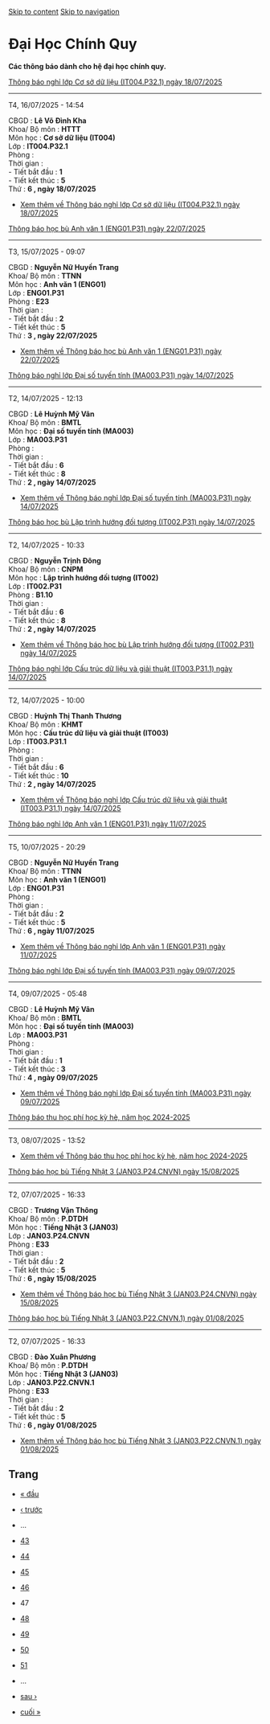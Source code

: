 [Skip to content](https://daa.uit.edu.vn/thongbaochinhquy?page=46#main)
 [Skip to navigation](https://daa.uit.edu.vn/thongbaochinhquy?page=46#main-nav)

Đại Học Chính Quy
=================

**Các thông báo dành cho hệ đại học chính quy.**

[Thông báo nghỉ lớp Cơ sở dữ liệu (IT004.P32.1) ngày 18/07/2025](https://daa.uit.edu.vn/node/36073)

----------------------------------------------------------------------------------------------------

T4, 16/07/2025 - 14:54

CBGD : **Lê Võ Đình Kha**  
Khoa/ Bộ môn : **HTTT**  
Môn học : **Cơ sở dữ liệu (IT004)**  
Lớp : **IT004.P32.1**  
Phòng :  
Thời gian :  
\- Tiết bắt đầu : **1**  
\- Tiết kết thúc : **5**  
Thứ : **6 , ngày 18/07/2025**

*   [Xem thêm về Thông báo nghỉ lớp Cơ sở dữ liệu (IT004.P32.1) ngày 18/07/2025](https://daa.uit.edu.vn/node/36073 "Thông báo nghỉ lớp Cơ sở dữ liệu (IT004.P32.1) ngày 18/07/2025")
    

[Thông báo học bù Anh văn 1 (ENG01.P31) ngày 22/07/2025](https://daa.uit.edu.vn/node/36063)

--------------------------------------------------------------------------------------------

T3, 15/07/2025 - 09:07

CBGD : **Nguyễn Nữ Huyền Trang**  
Khoa/ Bộ môn : **TTNN**  
Môn học : **Anh văn 1 (ENG01)**  
Lớp : **ENG01.P31**  
Phòng : **E23**  
Thời gian :  
\- Tiết bắt đầu : **2**  
\- Tiết kết thúc : **5**  
Thứ : **3 , ngày 22/07/2025**

*   [Xem thêm về Thông báo học bù Anh văn 1 (ENG01.P31) ngày 22/07/2025](https://daa.uit.edu.vn/node/36063 "Thông báo học bù Anh văn 1 (ENG01.P31) ngày 22/07/2025")
    

[Thông báo nghỉ lớp Đại số tuyến tính (MA003.P31) ngày 14/07/2025](https://daa.uit.edu.vn/node/36058)

------------------------------------------------------------------------------------------------------

T2, 14/07/2025 - 12:13

CBGD : **Lê Huỳnh Mỹ Vân**  
Khoa/ Bộ môn : **BMTL**  
Môn học : **Đại số tuyến tính (MA003)**  
Lớp : **MA003.P31**  
Phòng :  
Thời gian :  
\- Tiết bắt đầu : **6**  
\- Tiết kết thúc : **8**  
Thứ : **2 , ngày 14/07/2025**

*   [Xem thêm về Thông báo nghỉ lớp Đại số tuyến tính (MA003.P31) ngày 14/07/2025](https://daa.uit.edu.vn/node/36058 "Thông báo nghỉ lớp Đại số tuyến tính (MA003.P31) ngày 14/07/2025")
    

[Thông báo học bù Lập trình hướng đối tượng (IT002.P31) ngày 14/07/2025](https://daa.uit.edu.vn/node/36053)

------------------------------------------------------------------------------------------------------------

T2, 14/07/2025 - 10:33

CBGD : **Nguyễn Trịnh Đông**  
Khoa/ Bộ môn : **CNPM**  
Môn học : **Lập trình hướng đối tượng (IT002)**  
Lớp : **IT002.P31**  
Phòng : **B1.10**  
Thời gian :  
\- Tiết bắt đầu : **6**  
\- Tiết kết thúc : **8**  
Thứ : **2 , ngày 14/07/2025**

*   [Xem thêm về Thông báo học bù Lập trình hướng đối tượng (IT002.P31) ngày 14/07/2025](https://daa.uit.edu.vn/node/36053 "Thông báo học bù Lập trình hướng đối tượng (IT002.P31) ngày 14/07/2025")
    

[Thông báo nghỉ lớp Cấu trúc dữ liệu và giải thuật (IT003.P31.1) ngày 14/07/2025](https://daa.uit.edu.vn/node/36048)

---------------------------------------------------------------------------------------------------------------------

T2, 14/07/2025 - 10:00

CBGD : **Huỳnh Thị Thanh Thương**  
Khoa/ Bộ môn : **KHMT**  
Môn học : **Cấu trúc dữ liệu và giải thuật (IT003)**  
Lớp : **IT003.P31.1**  
Phòng :  
Thời gian :  
\- Tiết bắt đầu : **6**  
\- Tiết kết thúc : **10**  
Thứ : **2 , ngày 14/07/2025**

*   [Xem thêm về Thông báo nghỉ lớp Cấu trúc dữ liệu và giải thuật (IT003.P31.1) ngày 14/07/2025](https://daa.uit.edu.vn/node/36048 "Thông báo nghỉ lớp Cấu trúc dữ liệu và giải thuật (IT003.P31.1) ngày 14/07/2025")
    

[Thông báo nghỉ lớp Anh văn 1 (ENG01.P31) ngày 11/07/2025](https://daa.uit.edu.vn/node/36043)

----------------------------------------------------------------------------------------------

T5, 10/07/2025 - 20:29

CBGD : **Nguyễn Nữ Huyền Trang**  
Khoa/ Bộ môn : **TTNN**  
Môn học : **Anh văn 1 (ENG01)**  
Lớp : **ENG01.P31**  
Phòng :  
Thời gian :  
\- Tiết bắt đầu : **2**  
\- Tiết kết thúc : **5**  
Thứ : **6 , ngày 11/07/2025**

*   [Xem thêm về Thông báo nghỉ lớp Anh văn 1 (ENG01.P31) ngày 11/07/2025](https://daa.uit.edu.vn/node/36043 "Thông báo nghỉ lớp Anh văn 1 (ENG01.P31) ngày 11/07/2025")
    

[Thông báo nghỉ lớp Đại số tuyến tính (MA003.P31) ngày 09/07/2025](https://daa.uit.edu.vn/node/36042)

------------------------------------------------------------------------------------------------------

T4, 09/07/2025 - 05:48

CBGD : **Lê Huỳnh Mỹ Vân**  
Khoa/ Bộ môn : **BMTL**  
Môn học : **Đại số tuyến tính (MA003)**  
Lớp : **MA003.P31**  
Phòng :  
Thời gian :  
\- Tiết bắt đầu : **1**  
\- Tiết kết thúc : **3**  
Thứ : **4 , ngày 09/07/2025**

*   [Xem thêm về Thông báo nghỉ lớp Đại số tuyến tính (MA003.P31) ngày 09/07/2025](https://daa.uit.edu.vn/node/36042 "Thông báo nghỉ lớp Đại số tuyến tính (MA003.P31) ngày 09/07/2025")
    

[Thông báo thu học phí học kỳ hè, năm học 2024-2025](https://daa.uit.edu.vn/thong-bao-thu-hoc-phi-hoc-ky-he-nam-hoc-2024-2025)

-------------------------------------------------------------------------------------------------------------------------------

T3, 08/07/2025 - 13:52

*   [Xem thêm về Thông báo thu học phí học kỳ hè, năm học 2024-2025](https://daa.uit.edu.vn/thong-bao-thu-hoc-phi-hoc-ky-he-nam-hoc-2024-2025 "Thông báo thu học phí học kỳ hè, năm học 2024-2025")
    

[Thông báo học bù Tiếng Nhật 3 (JAN03.P24.CNVN) ngày 15/08/2025](https://daa.uit.edu.vn/node/36032)

----------------------------------------------------------------------------------------------------

T2, 07/07/2025 - 16:33

CBGD : **Trương Vận Thông**  
Khoa/ Bộ môn : **P.DTDH**  
Môn học : **Tiếng Nhật 3 (JAN03)**  
Lớp : **JAN03.P24.CNVN**  
Phòng : **E33**  
Thời gian :  
\- Tiết bắt đầu : **2**  
\- Tiết kết thúc : **5**  
Thứ : **6 , ngày 15/08/2025**

*   [Xem thêm về Thông báo học bù Tiếng Nhật 3 (JAN03.P24.CNVN) ngày 15/08/2025](https://daa.uit.edu.vn/node/36032 "Thông báo học bù Tiếng Nhật 3 (JAN03.P24.CNVN) ngày 15/08/2025")
    

[Thông báo học bù Tiếng Nhật 3 (JAN03.P22.CNVN.1) ngày 01/08/2025](https://daa.uit.edu.vn/node/36027)

------------------------------------------------------------------------------------------------------

T2, 07/07/2025 - 16:33

CBGD : **Đào Xuân Phương**  
Khoa/ Bộ môn : **P.DTDH**  
Môn học : **Tiếng Nhật 3 (JAN03)**  
Lớp : **JAN03.P22.CNVN.1**  
Phòng : **E33**  
Thời gian :  
\- Tiết bắt đầu : **2**  
\- Tiết kết thúc : **5**  
Thứ : **6 , ngày 01/08/2025**

*   [Xem thêm về Thông báo học bù Tiếng Nhật 3 (JAN03.P22.CNVN.1) ngày 01/08/2025](https://daa.uit.edu.vn/node/36027 "Thông báo học bù Tiếng Nhật 3 (JAN03.P22.CNVN.1) ngày 01/08/2025")
    

Trang
-----

*   [« đầu](https://daa.uit.edu.vn/thongbaochinhquy "Đến trang đầu tiên")
    
*   [‹ trước](https://daa.uit.edu.vn/thongbaochinhquy?page=45 "Đến trang kế trước")
    
*   …
*   [43](https://daa.uit.edu.vn/thongbaochinhquy?page=42 "Đến trang 43")
    
*   [44](https://daa.uit.edu.vn/thongbaochinhquy?page=43 "Đến trang 44")
    
*   [45](https://daa.uit.edu.vn/thongbaochinhquy?page=44 "Đến trang 45")
    
*   [46](https://daa.uit.edu.vn/thongbaochinhquy?page=45 "Đến trang 46")
    
*   47
*   [48](https://daa.uit.edu.vn/thongbaochinhquy?page=47 "Đến trang 48")
    
*   [49](https://daa.uit.edu.vn/thongbaochinhquy?page=48 "Đến trang 49")
    
*   [50](https://daa.uit.edu.vn/thongbaochinhquy?page=49 "Đến trang 50")
    
*   [51](https://daa.uit.edu.vn/thongbaochinhquy?page=50 "Đến trang 51")
    
*   …
*   [sau ›](https://daa.uit.edu.vn/thongbaochinhquy?page=47 "Đến trang kế sau")
    
*   [cuối »](https://daa.uit.edu.vn/thongbaochinhquy?page=1907 "Đến trang cuối cùng")